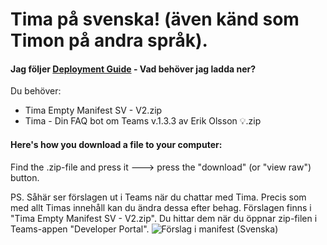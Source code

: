 # Tima på svenska! (även känd som Timon på andra språk). 

#### Jag följer [Deployment Guide](https://github.com/Erithano/Timon-Your-FAQ-bot-for-Microsoft-Teams/wiki/Deployment-Guide) - Vad behöver jag ladda ner?

Du behöver:

- Tima Empty Manifest SV - V2.zip
- Tima - Din FAQ bot om Teams v.1.3.3 av Erik Olsson 💡.zip

#### Here's how you download a file to your computer:

Find the .zip-file and press it 🡒 press the "download" (or "view raw") button.




PS. Såhär ser förslagen ut i Teams när du chattar med Tima. Precis som med allt Timas innehåll kan du ändra dessa efter behag.
Förslagen finns i "Tima Empty Manifest SV - V2.zip". Du hittar dem när du öppnar zip-filen i Teams-appen "Developer Portal".
![Förslag i manifest (Svenska)](https://user-images.githubusercontent.com/65014935/199282993-4aa00fe5-2b17-4982-b95a-dee33ce57f46.png)
